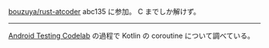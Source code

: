 [bouzuya/rust-atcoder][] abc135 に参加。 C までしか解けず。

---

[Android Testing Codelab](https://codelabs.developers.google.com/codelabs/android-testing/) の過程で Kotlin の coroutine について調べている。

[bouzuya/rust-atcoder]: https://github.com/bouzuya/rust-atcoder
